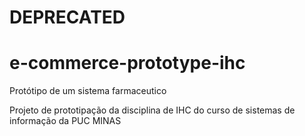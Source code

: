 # DEPRECATED
# e-commerce-prototype-ihc

Protótipo de um sistema farmaceutico

Projeto de prototipação da disciplina de IHC do curso de sistemas de informação da PUC MINAS
